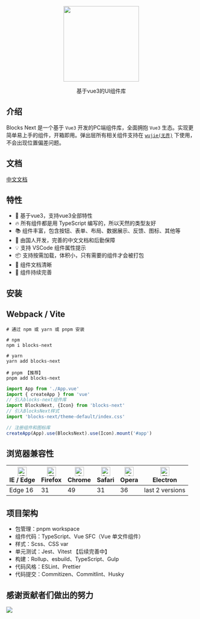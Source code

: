 <p align="center">
  <img width="200" src="https://dylan66ty.github.io/blocks-next/blocks-next-logo.svg">
</p>



<p align="center">基于vue3的UI组件库</p>


## 介绍
Blocks Next 是一个基于 `Vue3` 开发的PC端组件库，全面拥抱 `Vue3` 生态。实现更简单易上手的组件，开箱即用。弹出层所有相关组件支持在 [`wujie(无界)`](https://github.com/Tencent/wujie) 下使用，不会出现位置偏差问题。

## 文档
[中文文档](https://dylan66ty.github.io/blocks-next/)

## 特性
- 🚀 基于vue3，支持vue3全部特性
- 🔥 所有组件都是用 TypeScript 编写的，所以天然的类型友好
- 📚 组件丰富，包含按钮、表单、布局、数据展示、反馈、图标、其他等
- 💪 由国人开发，完善的中文文档和后勤保障
- 💡 支持 VSCode 组件属性提示
- 📦 支持按需加载，体积小，只有需要的组件才会被打包
- 📖 组件文档清晰
- 💪 组件持续完善

## 安装

## Webpack / Vite

```shell
# 通过 npm 或 yarn 或 pnpm 安装

# npm
npm i blocks-next

# yarn
yarn add blocks-next

# pnpm 【推荐】
pnpm add blocks-next
```

```ts
import App from './App.vue'
import { createApp } from 'vue'
// 引入blocks-next组件库
import BlocksNext, {Icon} from 'blocks-next'
// 引入BlocksNext样式
import 'blocks-next/theme-default/index.css'

// 注册组件和图标库
createApp(App).use(BlocksNext).use(Icon).mount('#app')

```

## 浏览器兼容性

| [<img src="https://p1-arco.byteimg.com/tos-cn-i-uwbnlip3yd/08095282566ac4e0fd98f89aed934b65.png~tplv-uwbnlip3yd-png.png" alt="IE / Edge" width="24px" height="24px" />](http://godban.github.io/browsers-support-badges/)<br/>IE / Edge | [<img src="https://p1-arco.byteimg.com/tos-cn-i-uwbnlip3yd/40ad73571879dd8d9fd3fd524e0e45a4.png~tplv-uwbnlip3yd-png.png" alt="Firefox" width="24px" height="24px" />](http://godban.github.io/browsers-support-badges/)<br/>Firefox | [<img src="https://p1-arco.byteimg.com/tos-cn-i-uwbnlip3yd/4f59d35f6d6837b042c8badd95871b1d.png~tplv-uwbnlip3yd-png.png" alt="Chrome" width="24px" height="24px" />](http://godban.github.io/browsers-support-badges/)<br/>Chrome | [<img src="https://p1-arco.byteimg.com/tos-cn-i-uwbnlip3yd/eee2667f837a9c2ed531805850bf43ec.png~tplv-uwbnlip3yd-png.png" alt="Safari" width="24px" height="24px" />](http://godban.github.io/browsers-support-badges/)<br/>Safari | [<img src="https://p1-arco.byteimg.com/tos-cn-i-uwbnlip3yd/3240334d3967dd263c8f4cdd2d93c525.png~tplv-uwbnlip3yd-png.png" alt="Opera" width="24px" height="24px" />](http://godban.github.io/browsers-support-badges/)<br/>Opera | [<img src="https://p1-arco.byteimg.com/tos-cn-i-uwbnlip3yd/f2454685df95a1a557a61861c5bec256.png~tplv-uwbnlip3yd-png.png" alt="Electron" width="24px" height="24px" />](http://godban.github.io/browsers-support-badges/)<br/>Electron |
| --------- | --------- | --------- | --------- | --------- | --------- |
| Edge 16| 31| 49 | 31 | 36 | last 2 versions |



## 项目架构
- 包管理：pnpm workspace
- 组件代码：TypeScript、Vue SFC（Vue 单文件组件）
- 样式：Scss、CSS var
- 单元测试：Jest、Vitest 【后续完善中】
- 构建：Rollup、esbuild、TypeScript、Gulp
- 代码风格：ESLint、Prettier
- 代码提交：Commitizen、Commitlint、Husky

## 感谢贡献者们做出的努力

<a href="https://github.com/dylan66ty/blocks-next/graphs/contributors">
  <img src="https://contrib.rocks/image?repo=dylan66ty/blocks-next&t=1" />
</a>
